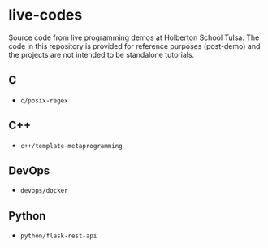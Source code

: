 # live-codes
Source code from live programming demos at Holberton School Tulsa. The code in this repository is provided for reference purposes (post-demo) and the projects are not intended to be standalone tutorials.

## C
- `c/posix-regex`

## C++
- `c++/template-metaprogramming`

## DevOps
- `devops/docker`

## Python
- `python/flask-rest-api`
